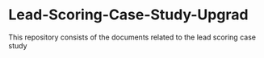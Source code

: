 # Lead-Scoring-Case-Study-Upgrad
This repository consists of the documents related to the lead scoring case study
